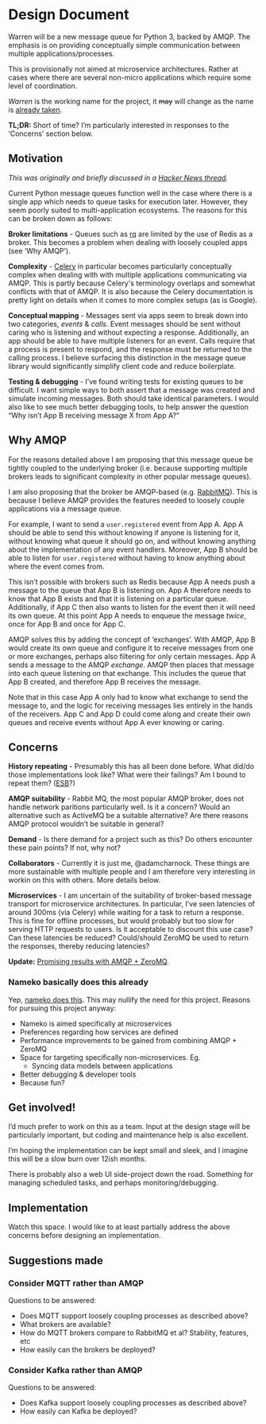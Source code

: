 # Design Document

Warren will be a new message queue for Python 3, backed by AMQP. 
The emphasis is on providing conceptually simple communication 
between multiple applications/processes.

This is provisionally not aimed at microservice architectures. Rather 
at cases where there are several non-micro applications which require some 
level of coordination.

*Warren* is the working name for the project, it ~~may~~ will change 
as the name is [already taken](https://pypi.python.org/pypi/warren/0.1.0).

**TL;DR:** Short of time? I’m particularly interested in responses to the ‘Concerns’ section below.

## Motivation

*This was originally and briefly discussed in a 
[Hacker News thread](https://news.ycombinator.com/item?id=14556988).*

Current Python message queues function well in the case where there 
is a single app which needs to queue tasks for execution later.
However, they seem poorly suited to multi-application ecosystems.
The reasons for this can be broken down as follows:

**Broker limitations** - Queues such as [rq](http://python-rq.org/)
are limited by the use of Redis as a broker. This 
becomes a problem when dealing with loosely coupled apps (see ‘Why AMQP’).

**Complexity** - [Celery](http://celery.readthedocs.io/) in particular 
becomes particularly conceptually complex when dealing with with 
multiple applications communicating via AMQP. This is partly because 
Celery's terminology overlaps and somewhat conflicts with that of AMQP.
It is also because the Celery documentation is pretty light on details 
when it comes to more complex setups (as is Google).

**Conceptual mapping** - Messages sent via apps seem to break down into 
two categories, *events* & *calls*. Event messages should be sent without 
caring who is listening and without expecting a response. Additionally, an app should 
be able to have multiple listeners for an event. Calls 
require that a process is present to respond, and the response must be 
returned to the calling process. I believe surfacing this distinction 
in the message queue library would significantly simplify client code 
and reduce boilerplate.

**Testing & debugging** - I’ve found writing tests for existing 
queues to be difficult. I want simple ways to both assert that a message was 
created and simulate incoming messages. Both should take identical parameters.
I would also like to see much better debugging tools, to help answer the question 
“Why isn’t App B receiving message X from App A?”

## Why AMQP

For the reasons detailed above I am proposing that this message queue be 
tightly coupled to the underlying broker (i.e. because 
supporting multiple brokers leads to significant complexity in other popular message queues).

I am also proposing that the broker be AMQP-based 
(e.g. [RabbitMQ](https://www.rabbitmq.com)). This is because I believe 
AMQP provides the features needed to loosely couple applications via a message queue.

For example, I want to send a ``user.registered`` event from App A. App A should 
be able to send this without knowing if anyone is listening for it, without knowing 
what queue it should go on, and without knowing anything about the implementation
of any event handlers. Moreover, App B should be able to listen for ``user.registered`` without 
having to know anything about where the event comes from.

This isn’t possible with brokers such as Redis because App A needs push a message 
to the queue that App B is listening on. App A therefore needs to know that App B exists and 
that it is listening on a particular queue. Additionally, if App C then also wants to listen 
for the event then it will need its own queue. At this point App A needs to enqueue the message *twice*, 
once for App B and once for App C.

AMQP solves this by adding the concept of ‘exchanges’.
With AMQP, App B would create its own queue and configure it to receive messages 
from one or more exchanges, perhaps also filtering for only certain messages.
App A sends a message to the AMQP *exchange*. AMQP then places that message into 
each queue listening on that exchange. This includes the queue that App B created, 
and therefore App B receives the message.

Note that in this case App A only had to know what exchange to send the message to, 
and the logic for receiving messages lies entirely in the hands of the receivers.
App C and App D could come along and create their own queues and receive events 
without App A ever knowing or caring.

## Concerns

**History repeating** - Presumably this has all been done before. 
What did/do those implementations look like? What were their failings? Am 
I bound to repeat them? ([ESB](https://en.wikipedia.org/wiki/Enterprise_service_bus)?)

**AMQP suitability** - Rabbit MQ, the most popular AMQP broker, does not handle network paritions 
particularly well. Is it a concern? Would an alternative such as ActiveMQ be a suitable alternative? 
Are there reasons AMQP protocol wouldn’t be suitable in general?

**Demand** - Is there demand for a project such as this? Do others encounter these 
pain points? If not, why not?

**Collaborators** - Currently it is just me, @adamcharnock. These things are more 
sustainable with multiple people and I am therefore very interesting in workin on this with others. 
More details below.

**Microservices** - I am uncertain of the suitability of broker-based 
message transport for microservice architectures. In particular, I’ve seen 
latencies of around 300ms (via Celery) while waiting for a task to return a response.
This is fine for offline processes, but would probably but too slow for serving HTTP 
requests to users. Is it acceptable to discount this use case? 
Can these latencies be reduced? Could/should ZeroMQ be used to return the responses, 
thereby reducing latencies?

**Update:** [Promising results with AMQP + ZeroMQ](https://github.com/adamcharnock/warren/tree/master/experiments/kombu_zmq).

### Nameko basically does this already

Yep, [nameko does this](http://nameko.readthedocs.io/). This may nullify the need for this project. 
Reasons for pursuing this project anyway:

* Nameko is aimed specifically at microservices
* Preferences regarding how services are defined
* Performance improvements to be gained from combining AMQP + ZeroMQ
* Space for targeting specifically non-microservices. Eg.
    * Syncing data models between applications
* Better debugging & developer tools
* Because fun?

## Get involved!

I’d much prefer to work on this as a team. Input at the design stage will 
be particularly important, but coding and maintenance help is also excellent.

I’m hoping the implementation can be kept small and sleek, and I imagine this will 
be a slow burn over 12ish months.

There is probably also a web UI side-project down the road. Something for managing 
scheduled tasks, and perhaps monitoring/debugging.

## Implementation

Watch this space. I would like to at least partially address the above 
concerns before designing an implementation.

## Suggestions made

### Consider MQTT rather than AMQP

Questions to be answered:

* Does MQTT support loosely coupling processes as described above?
* What brokers are available?
* How do MQTT brokers compare to RabbitMQ et al? Stability, features, etc
* How easily can the brokers be deployed?

### Consider Kafka rather than AMQP

Questions to be answered:

* Does Kafka support loosely coupling processes as described above?
* How easily can Kafka be deployed?
